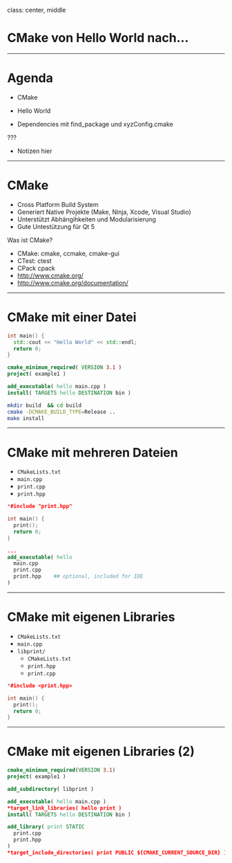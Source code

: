 class: center, middle

# CMake von Hello World nach…

---

# Agenda

* CMake

* Hello World

* Dependencies mit find_package und xyzConfig.cmake

???
* Notizen hier


---

# CMake

* Cross Platform Build System
* Generiert Native Projekte (Make, Ninja, Xcode, Visual Studio)
* Unterstützt Abhängihkeiten und Modularisierung
* Gute Untestützung für Qt 5

Was ist CMake?

* CMake: cmake, ccmake, cmake-gui
* CTest: ctest
* CPack cpack
* http://www.cmake.org/
* http://www.cmake.org/documentation/

---

# CMake mit einer Datei

```cpp
int main() {
  std::cout << "Hello World" << std::endl;
  return 0;
}
```

```cmake
cmake_minimum_required( VERSION 3.1 )
project( example1 )

add_executable( hello main.cpp )
install( TARGETS hello DESTINATION bin )
```

```sh
mkdir build  && cd build
cmake -DCMAKE_BUILD_TYPE=Release ..
make install
```

---

# CMake mit mehreren Dateien

* `CMakeLists.txt`
* `main.cpp`
* `print.cpp`
* `print.hpp`

```cpp
*#include "print.hpp"

int main() {
  print();
  return 0;
}
```

```cmake
...
add_executable( hello
  main.cpp
  print.cpp
  print.hpp    ## optional, included for IDE
)
```

---

# CMake mit eigenen Libraries

* `CMakeLists.txt`
* `main.cpp`
* `libprint/`
  * `CMakeLists.txt`
  * `print.hpp`
  * `print.cpp`


```cpp
*#include <print.hpp>

int main() {
  print();
  return 0;
}
```

---

# CMake mit eigenen Libraries (2)

```cmake
cmake_minimum_required(VERSION 3.1)
project( example1 )

add_subdirectory( libprint )

add_executable( hello main.cpp )
*target_link_libraries( hello print )
install( TARGETS hello DESTINATION bin )
```

```cmake
add_library( print STATIC
  print.cpp
  print.hpp
)
*target_include_directories( print PUBLIC ${CMAKE_CURRENT_SOURCE_DIR} )
```
